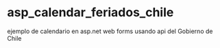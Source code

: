 # asp_calendar_feriados_chile
ejemplo de calendario en asp.net web forms 
usando api del Gobierno de Chile 
